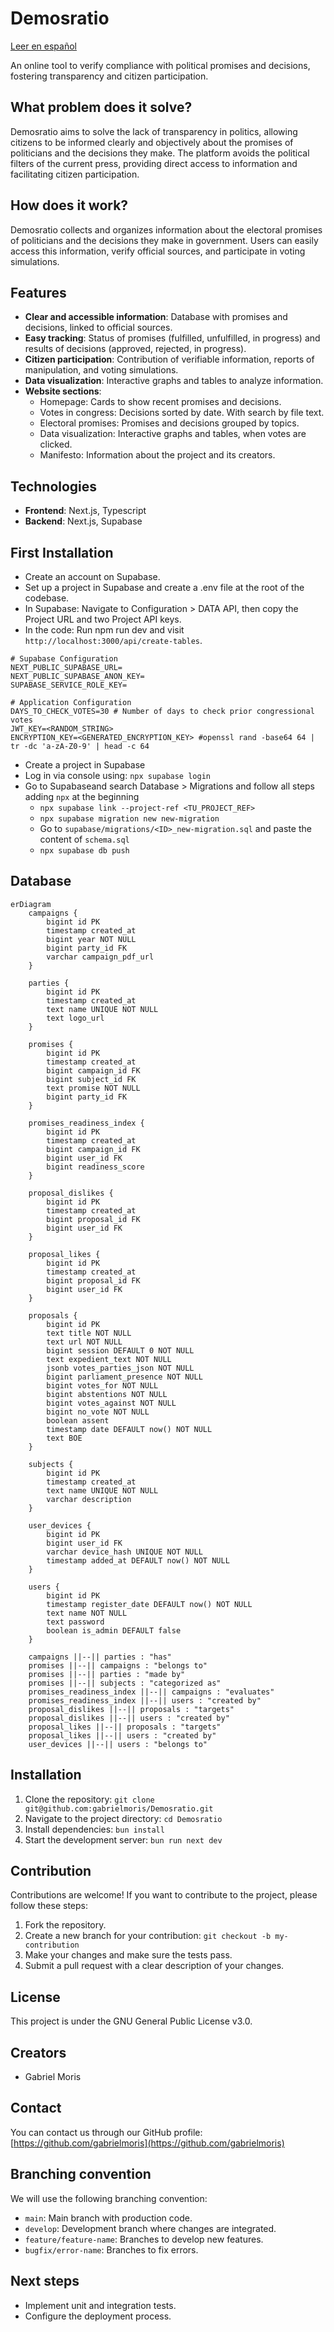 # Demosratio

[Leer en español](README.md)

An online tool to verify compliance with political promises and decisions, fostering transparency and citizen participation.

## What problem does it solve?

Demosratio aims to solve the lack of transparency in politics, allowing citizens to be informed clearly and objectively about the promises of politicians and the decisions they make. The platform avoids the political filters of the current press, providing direct access to information and facilitating citizen participation.

## How does it work?

Demosratio collects and organizes information about the electoral promises of politicians and the decisions they make in government. Users can easily access this information, verify official sources, and participate in voting simulations.

## Features

- **Clear and accessible information**: Database with promises and decisions, linked to official sources.
- **Easy tracking**: Status of promises (fulfilled, unfulfilled, in progress) and results of decisions (approved, rejected, in progress).
- **Citizen participation**: Contribution of verifiable information, reports of manipulation, and voting simulations.
- **Data visualization**: Interactive graphs and tables to analyze information.
- **Website sections**:
  - Homepage: Cards to show recent promises and decisions.
  - Votes in congress: Decisions sorted by date. With search by file text.
  - Electoral promises: Promises and decisions grouped by topics.
  - Data visualization: Interactive graphs and tables, when votes are clicked.
  - Manifesto: Information about the project and its creators.

## Technologies

- **Frontend**: Next.js, Typescript
- **Backend**: Next.js, Supabase

## First Installation

- Create an account on Supabase.
- Set up a project in Supabase and create a .env file at the root of the codebase.
- In Supabase: Navigate to Configuration > DATA API, then copy the Project URL and two Project API keys.
- In the code: Run npm run dev and visit `http://localhost:3000/api/create-tables`.

```
# Supabase Configuration
NEXT_PUBLIC_SUPABASE_URL=
NEXT_PUBLIC_SUPABASE_ANON_KEY=
SUPABASE_SERVICE_ROLE_KEY=

# Application Configuration
DAYS_TO_CHECK_VOTES=30 # Number of days to check prior congressional votes
JWT_KEY=<RANDOM_STRING>
ENCRYPTION_KEY=<GENERATED_ENCRYPTION_KEY> #openssl rand -base64 64 | tr -dc 'a-zA-Z0-9' | head -c 64
```

- Create a project in Supabase
- Log in via console using: `npx supabase login`
- Go to Supabaseand search Database > Migrations and follow all steps adding `npx` at the beginning
  - `npx supabase link --project-ref <TU_PROJECT_REF>`
  - `npx supabase migration new new-migration`
  - Go to `supabase/migrations/<ID>_new-migration.sql` and paste the content of `schema.sql`
  - `npx supabase db push`

## Database

```mermaid
erDiagram
    campaigns {
        bigint id PK
        timestamp created_at
        bigint year NOT NULL
        bigint party_id FK
        varchar campaign_pdf_url
    }

    parties {
        bigint id PK
        timestamp created_at
        text name UNIQUE NOT NULL
        text logo_url
    }

    promises {
        bigint id PK
        timestamp created_at
        bigint campaign_id FK
        bigint subject_id FK
        text promise NOT NULL
        bigint party_id FK
    }

    promises_readiness_index {
        bigint id PK
        timestamp created_at
        bigint campaign_id FK
        bigint user_id FK
        bigint readiness_score
    }

    proposal_dislikes {
        bigint id PK
        timestamp created_at
        bigint proposal_id FK
        bigint user_id FK
    }

    proposal_likes {
        bigint id PK
        timestamp created_at
        bigint proposal_id FK
        bigint user_id FK
    }

    proposals {
        bigint id PK
        text title NOT NULL
        text url NOT NULL
        bigint session DEFAULT 0 NOT NULL
        text expedient_text NOT NULL
        jsonb votes_parties_json NOT NULL
        bigint parliament_presence NOT NULL
        bigint votes_for NOT NULL
        bigint abstentions NOT NULL
        bigint votes_against NOT NULL
        bigint no_vote NOT NULL
        boolean assent
        timestamp date DEFAULT now() NOT NULL
        text BOE
    }

    subjects {
        bigint id PK
        timestamp created_at
        text name UNIQUE NOT NULL
        varchar description
    }

    user_devices {
        bigint id PK
        bigint user_id FK
        varchar device_hash UNIQUE NOT NULL
        timestamp added_at DEFAULT now() NOT NULL
    }

    users {
        bigint id PK
        timestamp register_date DEFAULT now() NOT NULL
        text name NOT NULL
        text password
        boolean is_admin DEFAULT false
    }

    campaigns ||--|| parties : "has"
    promises ||--|| campaigns : "belongs to"
    promises ||--|| parties : "made by"
    promises ||--|| subjects : "categorized as"
    promises_readiness_index ||--|| campaigns : "evaluates"
    promises_readiness_index ||--|| users : "created by"
    proposal_dislikes ||--|| proposals : "targets"
    proposal_dislikes ||--|| users : "created by"
    proposal_likes ||--|| proposals : "targets"
    proposal_likes ||--|| users : "created by"
    user_devices ||--|| users : "belongs to"
```

## Installation

1.  Clone the repository: `git clone git@github.com:gabrielmoris/Demosratio.git`
2.  Navigate to the project directory: `cd Demosratio`
3.  Install dependencies: `bun install`
4.  Start the development server: `bun run next dev`

## Contribution

Contributions are welcome! If you want to contribute to the project, please follow these steps:

1.  Fork the repository.
2.  Create a new branch for your contribution: `git checkout -b my-contribution`
3.  Make your changes and make sure the tests pass.
4.  Submit a pull request with a clear description of your changes.

## License

This project is under the GNU General Public License v3.0.

## Creators

- Gabriel Moris

## Contact

You can contact us through our GitHub profile: [https://github.com/gabrielmoris](https://github.com/gabrielmoris)

## Branching convention

We will use the following branching convention:

- `main`: Main branch with production code.
- `develop`: Development branch where changes are integrated.
- `feature/feature-name`: Branches to develop new features.
- `bugfix/error-name`: Branches to fix errors.

## Next steps

- Implement unit and integration tests.
- Configure the deployment process.
